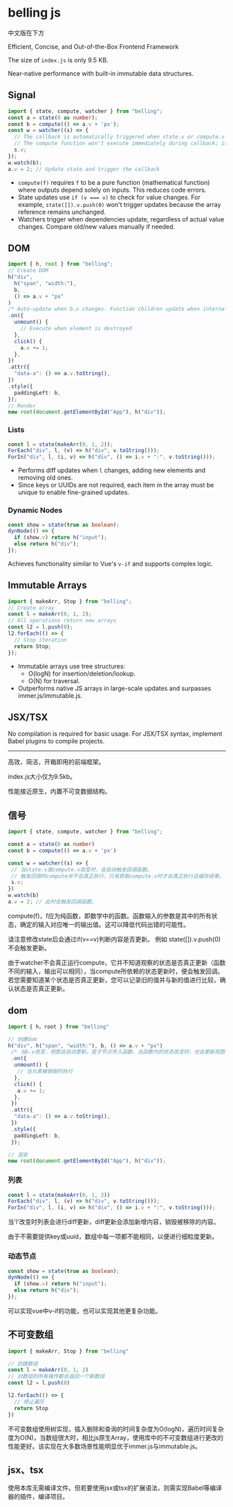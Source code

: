 # belling js

中文版在下方

Efficient, Concise, and Out-of-the-Box Frontend Framework

The size of `index.js` is only 9.5 KB.

Near-native performance with built-in immutable data structures.

## Signal  

```typescript
import { state, compute, watcher } from "belling";
const a = state(0 as number);
const b = compute(() => a.v + 'px');
const w = watcher((s) => {
  // The callback is automatically triggered when state.v or compute.v changes.
  // The compute function won't execute immediately during callback; it only executes and caches results when compute.v is accessed.
  s.v;
});
w.watch(b);
a.v = 2; // Update state and trigger the callback
```

- `compute(f)` requires `f` to be a pure function (mathematical function) where outputs depend solely on inputs. This reduces code errors.
- State updates use `if (v === v)` to check for value changes. For example, `state([]).v.push(0)` won't trigger updates because the array reference remains unchanged.
- Watchers trigger when dependencies update, regardless of actual value changes. Compare old/new values manually if needed.

## DOM  

```typescript
import { h, root } from "belling";
// Create DOM
h("div", 
  h("span", "width:"), 
  b, 
  () => a.v + "px"
)
/* Auto-update when b.v changes. Function children update when internal states change */
.on({
  unmount() {
    // Execute when element is destroyed
  },
  click() {
    a.v += 1;
  },
})
.attr({
  "data-a": () => a.v.toString(),
})
.style({
  paddingLeft: b,
});
// Render
new root(document.getElementById("App"), h("div"));
```

### Lists  

```typescript
const l = state(makeArr(0, 1, 2));
ForEach("div", l, (v) => h("div", v.toString()));
ForIn("div", l, (i, v) => h("div", () => i.v + ":", v.toString()));
```

- Performs diff updates when `l` changes, adding new elements and removing old ones.
- Since keys or UUIDs are not required, each item in the array must be unique to enable fine-grained updates.

### Dynamic Nodes  

```typescript
const show = state(true as boolean);
dynNode(() => {
  if (show.v) return h("input");
  else return h("div");
});
```

Achieves functionality similar to Vue's `v-if` and supports complex logic.

## Immutable Arrays  

```typescript
import { makeArr, Stop } from "belling";
// Create array
const l = makeArr(0, 1, 2);
// All operations return new arrays
const l2 = l.push(0);
l2.forEach(() => {
  // Stop iteration
  return Stop;
});
```

- Immutable arrays use tree structures:  
  - O(logN) for insertion/deletion/lookup.
  - O(N) for traversal.
- Outperforms native JS arrays in large-scale updates and surpasses immer.js/immutable.js.

## JSX/TSX  

No compilation is required for basic usage. For JSX/TSX syntax, implement Babel plugins to compile projects.

---

高效，简洁，开箱即用的前端框架。

index.js大小仅为9.5kb。

性能接近原生，内置不可变数据结构。

## 信号

```typescript
import { state, compute, watcher } from "belling";

const a = state(0 as number)
const b = compute(() => a.v + 'px')

const w = watcher((s) => {
 // 当state.v或compute.v改变时，会自动触发回调函数。
 // 触发回调时compute并不会真正执行，只有获取compute.v时才会真正执行且缓存结果。
 s.v;
})
w.watch(b)
a.v = 2; // 此时会触发回调函数。
```

compute(f)，f应为纯函数，即数学中的函数。函数输入的参数是其中的所有状态，确定的输入对应唯一的输出值。这可以降低代码出错的可能性。

请注意修改state后会通过if(v==v)判断内容是否更新。
例如 state([]).v.push(0) 不会触发更新。

由于watcher不会真正运行compute，它并不知道观察的状态是否真正更新（函数不同的输入，输出可以相同），当compute所依赖的状态更新时，便会触发回调。若您需要知道某个状态是否真正更新，您可以记录旧的值并与新的值进行比较，确认状态是否真正更新。

## dom

```typescript
import { h，root } from "belling"

// 创建dom
h("div", h("span", "width:"), b, () => a.v + "px")
 /* 当b.v改变，视图会自动更新。若子节点传入函数，当函数内的状态改变时，也会更新视图 */
 .on({
  unmount() {
   // 当元素被销毁时执行
  },
  click() {
   a.v += 1;
  },
 })
 .attr({
  "data-a": () => a.v.toString(),
 })
 .style({
  paddingLeft: b,
 });

// 渲染
new root(document.getElementById("App"), h("div"));
```

### 列表

```typescript
const l = state(makeArr(0, 1, 2))
ForEach("div", l, (v) => h("div", v.toString()));
ForIn("div", l, (i, v) => h("div", () => i.v + ":", v.toString()));
```

当'l'改变时列表会进行diff更新，diff更新会添加新增内容，销毁被移除的内容。

由于不需要提供key或uuid，数组中每一项都不能相同，以便进行细粒度更新。

### 动态节点

```typescript
const show = state(true as boolean);
dynNode(() => {
  if (show.v) return h("input");
  else return h("div");
});
```

可以实现vue中v-if的功能，也可以实现其他更复杂功能。

## 不可变数组

```typescript
import { makeArr, Stop } from "belling"

// 创建数组
const l = makeArr(0, 1, 2)
// 对数组的所有操作都会返回一个新数组
const l2 = l.push(0)

l2.forEach(() => {
  // 停止遍历
  return Stop
})
```

不可变数组使用树实现，插入删除和查询的时间复杂度为O(logN)，遍历时间复杂度为O(N)，当数组很大时，相比js原生Array，使用库中的不可变数组进行更改的性能更好。该实现在大多数场景性能明显优于immer.js与immutable.js。

## jsx、tsx

使用本库无需编译文件。但若要使用jsx或tsx的扩展语法，则需实现Babel等编译器的插件，编译项目。
